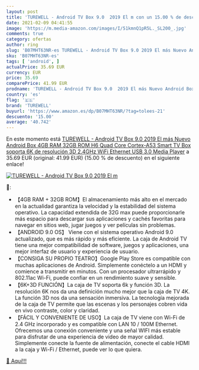```yaml
---
layout: post
title: 'TUREWELL - Android TV Box 9.0  2019 El m con un 15.00 % de descuento'
date: 2021-02-09 04:41:55
image: 'https://m.media-amazon.com/images/I/51kmnQ1pR5L._SL200_.jpg'
comments: true
category: ofertas
author: ring
slug: 'B07MHT63NR-es TUREWELL - Android TV Box 9.0 2019 El más Nuevo Android...'
sku: 'B07MHT63NR-es'
tags: [ 'android', ]
actualPrice: 35.69 EUR
currency: EUR
price: 35.69
comparePrice: 41.99 EUR
prodname: 'TUREWELL - Android TV Box 9.0  2019 El más Nuevo Android Box 4GB RAM 32GB ROM H6 Quad Core Cortex-A53 Smart TV Box  soporta 6K de resolución 3D 2.4GHz WiFi Ethernet USB 3.0 Media Player'
country: 'es'
flag: '🇪🇸'
brand: 'TUREWELL'
buyurl: 'https://www.amazon.es/dp/B07MHT63NR/?tag=tolees-21'
descuento: '15.00'
average: '40.742'
---
```


En este momento está [TUREWELL - Android TV Box 9.0  2019 El más Nuevo Android Box 4GB RAM 32GB ROM H6 Quad Core Cortex-A53 Smart TV Box  soporta 6K de resolución 3D 2.4GHz WiFi Ethernet USB 3.0 Media Player](https://www.amazon.es/dp/B07MHT63NR/?tag=tolees-21) a 35.69 EUR (original: 41.99 EUR) (15.00 %  de descuento) en el siguiente enlace!

[![TUREWELL - Android TV Box 9.0  2019 El m](https://m.media-amazon.com/images/I/51kmnQ1pR5L._SL200_.jpg)](https://www.amazon.es/dp/B07MHT63NR/?tag=tolees-21)

🔎:

- 【4GB RAM + 32GB ROM】El almacenamiento más alto en el mercado en la actualidad garantiza la velocidad y la estabilidad del sistema operativo. La capacidad extendida de 32G max puede proporcionarle más espacio para descargar sus aplicaciones y cachés favoritas para navegar en sitios web, jugar juegos y ver películas sin problemas.
- 【ANDROID 9.0 OS】 Viene con el sistema operativo Android 9.0 actualizado, que es más rápido y más eficiente. La caja de Android TV tiene una mejor compatibilidad de software, juegos y aplicaciones, una mejor interfaz de usuario y experiencia de usuario.
- 【CONSIGA SU PROPIO TEATRO】Google Play Store es compatible con muchas aplicaciones de Android. Simplemente conéctelo a un HDMI y comience a transmitir en minutos. Con un procesador ultrarrápido y 802.11ac Wi-Fi, puede confiar en un rendimiento suave y sensible.
- 【6K+3D FUNCIÓN】La caja de TV soporta 6k y función 3D. La resolución 6K nos da una definición mucho mejor que la caja de TV 4K. La función 3D nos da una sensación inmersiva. La tecnología mejorada de la caja de TV permite que las escenas y los personajes cobren vida en vivo contraste, color y claridad.
- 【FÁCIL Y CONVENIENTE DE USO】La caja de TV viene con Wi-Fi de 2.4 GHz incorporado y es compatible con LAN 10 / 100M Ethernet. Ofrecemos una conexión conveniente y una señal WIFI más estable para disfrutar de una experiencia de video de mayor calidad. Simplemente conecte la fuente de alimentación, conecte el cable HDMI a la caja y Wi-Fi / Ethernet, puede ver lo que quiera.

[🛒 Aquí!!!](https://www.amazon.es/dp/B07MHT63NR/?tag=tolees-21)
